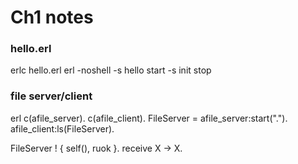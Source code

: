 # Ch1 notes

### hello.erl
erlc hello.erl
erl -noshell -s hello start -s init stop

### file server/client
erl
c(afile_server).
c(afile_client).
FileServer = afile_server:start(".").
afile_client:ls(FileServer).

FileServer ! { self(), ruok }.
receive X -> X.